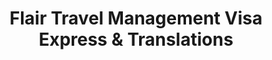 ---
title: "Flair Travel Management Visa Express & Translations"
url: /slm-abd/flair-travel-management-visa-express-and-translations/
shop: travel agency
---